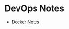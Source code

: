 # DevOps Notes

- [Docker Notes](https://github.com/cnrdmrci/DevOps/tree/main/Docker "Docker Notes")
